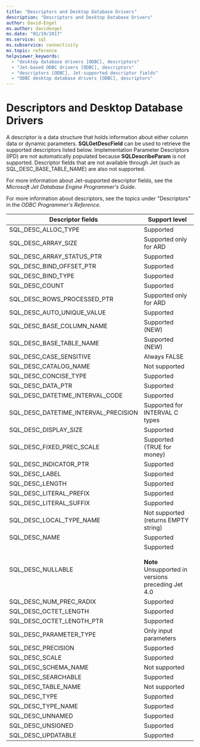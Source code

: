 ```yaml
---
title: "Descriptors and Desktop Database Drivers"
description: "Descriptors and Desktop Database Drivers"
author: David-Engel
ms.author: davidengel
ms.date: "01/19/2017"
ms.service: sql
ms.subservice: connectivity
ms.topic: reference
helpviewer_keywords:
  - "desktop database drivers [ODBC], descriptors"
  - "Jet-based ODBC drivers [ODBC], descriptors"
  - "descriptors [ODBC], Jet-supported descriptor fields"
  - "ODBC desktop database drivers [ODBC], descriptors"
---
```

# Descriptors and Desktop Database Drivers
A descriptor is a data structure that holds information about either column data or dynamic parameters. **SQLGetDescField** can be used to retrieve the supported descriptors listed below. Implementation Parameter Descriptors (IPD) are not automatically populated because **SQLDescribeParam** is not supported. Descriptor fields that are not available through Jet (such as SQL_DESC_BASE_TABLE_NAME) are also not supported.  
  
 For more information about Jet-supported descriptor fields, see the *Microsoft Jet Database Engine Programmer's Guide*.  
  
 For more information about descriptors, see the topics under "Descriptors" in the *ODBC Programmer's Reference*.  
  
|Descriptor fields|Support level|  
|-----------------------|-------------------|  
|SQL_DESC_ALLOC_TYPE|Supported|  
|SQL_DESC_ARRAY_SIZE|Supported only for ARD|  
|SQL_DESC_ARRAY_STATUS_PTR|Supported|  
|SQL_DESC_BIND_OFFSET_PTR|Supported|  
|SQL_DESC_BIND_TYPE|Supported|  
|SQL_DESC_COUNT|Supported|  
|SQL_DESC_ROWS_PROCESSED_PTR|Supported only for ARD|  
|SQL_DESC_AUTO_UNIQUE_VALUE|Supported|  
|SQL_DESC_BASE_COLUMN_NAME|Supported (NEW)|  
|SQL_DESC_BASE_TABLE_NAME|Supported (NEW)|  
|SQL_DESC_CASE_SENSITIVE|Always FALSE|  
|SQL_DESC_CATALOG_NAME|Not supported|  
|SQL_DESC_CONCISE_TYPE|Supported|  
|SQL_DESC_DATA_PTR|Supported|  
|SQL_DESC_DATETIME_INTERVAL_CODE|Supported|  
|SQL_DESC_DATETIME_INTERVAL_PRECISION|Supported for INTERVAL C types|  
|SQL_DESC_DISPLAY_SIZE|Supported|  
|SQL_DESC_FIXED_PREC_SCALE|Supported (TRUE for money)|  
|SQL_DESC_INDICATOR_PTR|Supported|  
|SQL_DESC_LABEL|Supported|  
|SQL_DESC_LENGTH|Supported|  
|SQL_DESC_LITERAL_PREFIX|Supported|  
|SQL_DESC_LITERAL_SUFFIX|Supported|  
|SQL_DESC_LOCAL_TYPE_NAME|Not supported (returns EMPTY string)|  
|SQL_DESC_NAME|Supported|  
|SQL_DESC_NULLABLE|Supported<br /><br /> **Note** Unsupported in versions preceding Jet 4.0|  
|SQL_DESC_NUM_PREC_RADIX|Supported|  
|SQL_DESC_OCTET_LENGTH|Supported|  
|SQL_DESC_OCTET_LENGTH_PTR|Supported|  
|SQL_DESC_PARAMETER_TYPE|Only input parameters|  
|SQL_DESC_PRECISION|Supported|  
|SQL_DESC_SCALE|Supported|  
|SQL_DESC_SCHEMA_NAME|Not supported|  
|SQL_DESC_SEARCHABLE|Supported|  
|SQL_DESC_TABLE_NAME|Not supported|  
|SQL_DESC_TYPE|Supported|  
|SQL_DESC_TYPE_NAME|Supported|  
|SQL_DESC_UNNAMED|Supported|  
|SQL_DESC_UNSIGNED|Supported|  
|SQL_DESC_UPDATABLE|Supported|
